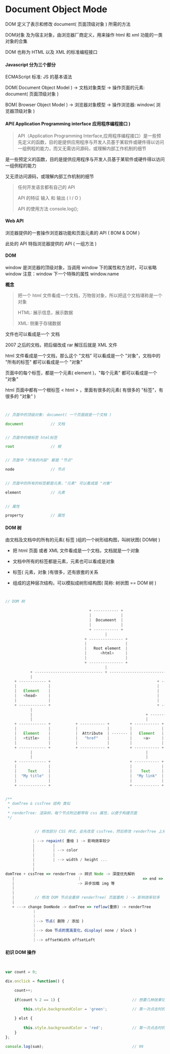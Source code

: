 # Document Object Mode

DOM 定义了表示和修改 document( 页面顶级对象 ) 所需的方法

DOM对象 及为宿主对象，由浏览器厂商定义，用来操作 html 和 xml 功能的一类对象的合集

DOM 也称为 HTML 以及 XML 的标准编程接口


#### Javascript 分为三个部分

ECMAScript 标准: JS 的基本语法

DOM( Document Object Model ) -> 文档对象类型 -> 操作页面的元素: document( 页面顶级对象 )

BOM( Browser Object Model ) -> 浏览器对象模型 -> 操作浏览器: window( 浏览器顶级对象 )

    
#### API( Application Programming interface 应用程序编程接口 )

> API（Application Programming Interface,应用程序编程接口）是一些预先定义的函数，目的是提供应用程序与开发人员基于某软件或硬件得以访问一组例程的能力，而又无需访问源码，或理解内部工作机制的细节

是一些预定义的函数，目的是提供应用程序与开发人员基于某软件或硬件得以访问一组例程的能力

又无须访问源码，或理解内部工作机制的细节

> 任何开发语言都有自己的 API
> 
> API 的特征 输入 和 输出 ( I / O )
> 
> API 的使用方法 console.log();


#### Web API

浏览器提供的一套操作浏览器功能和页面元素的 API ( BOM & DOM )

此处的 API 特指浏览器提供的 API ( 一组方法 )
      

#### DOM

window 是浏览器的顶级对象，当调用 window 下的属性和方法时，可以省略 window 注意：window 下一个特殊的属性 window.name

__概念__

> 把一个 html 文件看成一个文档，万物皆对象，所以把这个文档堪称是一个对象
> 
> HTML: 展示信息，展示数据 
> 
> XML: 侧重于存储数据

文件也可以看成是一个 文档

2007 之后的文档，把后缀改成 rar 解压后就是 XML 文件

html 文件看成是一个文档，那么这个 "文档" 可以看成是一个 "对象"，文档中的 "所有的标签" 都可以看成是一个 "对象"

页面中的每个标签，都是一个元素( element )，"每个元素" 都可以看成是一个 "对象"

html 页面中都有一个根标签 < html > ，里面有很多的元素( 有很多的 "标签"，有很多的 "对象" )

``` javascript


// 页面中的顶级对象: document( 一个页面就是一个文档 )

document            // 文档


// 页面中的根标签 html标签

root                // 根


// 页面中 "所有的内容" 都是 "节点"

node                // 节点
    

// 页面中的所有的标签都是元素，"元素" 可以看成是 "对象"

element             // 元素

   
// 属性

property            // 属性


```
    

#### DOM 树

由文档及文档中的所有的元素( 标签 )组的一个树形结构图，叫树状图( DOM树 )

* 把 html 页面 或者 XML 文件看成是一个文档，文档就是一个对象

* 文档中所有的标签都是元素，元素也可以看成是对象

* 标签( 元素，对象 )有很多，还有嵌套的关系

* 组成的这种层次结构，可以模拟成树形结构图( 简称: 树状图 == DOM 树 )


``` javascript


// DOM 树

                                     + ----------- +
                                     |             |
                                     |  Documeent  |
                                     |             |
                                     + ----------- +
                                            |       
                                   + --------------- +
                                   |                 |
                                   |   Root element  |
                                   |      <html>     |
                                   |                 |
                                   + --------------- +
                                            |
           + ------------------------------ + --------------------------- +    
           |                                                              |
    + ------------ +                                               + ----------- +
    |              |                                               |             |
    |   Element    |                                               |   Element   |
    |   <head>     |                                               |   <body>    |
    |              |                                               |             |
    + ------------ +                                               + ----------- +
           |                                                              |
           |                                                  + --------- + ----------- +
           |                                                  |                         | 
    + ------------ +           + ----------- +         + ----------- +          + ------------- +
    |              |           |             |         |             |          |               |
    |   Element    |           |  Attribute  | ------- |   Element   |          |    Element    |
    |   <title>    |           |   "href"    |         |     <a>     |          |      <h1>     |
    |              |           |             |         |             |          |               |
    + ------------ +           + ----------- +         + ----------- +          + ------------- +
           |                                                  |                         |
           |                                                  |                         | 
    + ------------ +                                   + ----------- +          + ------------- +
    |              |                                   |             |          |               |
    |     Text     |                                   |    Text     |          |     Text      |
    |  "My title"  |                                   |  "My link"  |          |  "My header"  |
    |              |                                   |             |          |               |
    + ------------ +                                   + ----------- +          + ------------- +


/**
 * domTree & cssTree 结构 类似
 * 
 * renderTree: 渲染树，每个节点附近都带有 css 属性，以便于构建页面
 */


             // 修改部分 CSS 样式，会先改变 cssTree，然后修改 renderTree 上对应 Node 的属性( css ) 即可   
             
            | --> repaint( 重绘 ) -> 影响效率较少
            |        |
            |        | --> color
            |        | 
            |        | --> width / height ...
            |
            |
domTree + cssTree => renderTree -> 辨识 Node -> 深度优先解析
   |                            ｜                           => end => domTree 解析完毕
   |                            -> 异步加载 img 等
   |
   |
   |         // 修改 DOM 节点会重排 renderTree( 页面重构 ) -> 影响效率较多         
   |                     
   + ---> change DomNode -> domTree => reflow(重排) -> renderTree                 
            ｜
            ｜
            ｜--> 节点( 删除 / 添加 )
            ｜
            ｜--> dom 节点的宽高变化，display( none / block )
            ｜
            ｜--> offsetWidth offsetLeft


```

#### 初识 DOM 操作

``` javascript


var count = 0;

div.onclick = function() {

    count++;
    
    if(count % 2 == 1) {                                // 想要几种效果切换都可以 count % n 
    
        this.style.backgroundColor = 'green';           // 第一次点击时的效果

    } elst {
    
        this.style.backgroundColor = 'red';             // 第一次点击时的效果
    }
};

console.log(sum);                                       // 99


```
















































